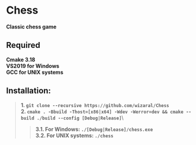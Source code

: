 # Chess
**Classic chess game**

## Required
**Cmake 3.18**\
**VS2019 for Windows**\
**GCC for UNIX systems**

## Installation:
>**1. `git clone --recursive https://github.com/wizaral/Chess`**\
>**2. `cmake . -Bbuild -Thost=[x86|x64] -Wdev -Werror=dev && cmake --build ./build --config [Debug|Release]`**\
>>**3.1. For Windows: `./[Debug|Release]/chess.exe`**\
>>**3.2. For UNIX systems: `./chess`**
